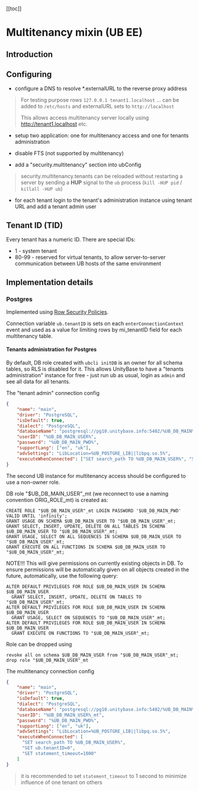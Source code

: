 [[toc]]

# Multitenancy mixin (UB EE)

## Introduction

## Configuring
 - configure a DNS to resolve *.externalURL to the reverse proxy address

> For testing purpose rows `127.0.0.1 tenant1.localhost` ... can be added to `/etc/hosts` and externalURL sets to `http://localhost` 
>
> This allows access multitenancy server locally using http://tenant1.localhost etc. 

 - setup two application: one for multitenancy access and one for tenants administration
 - disable FTS (not supported by multitenancy)

 - add a "security.multitenancy" section into ubConfig

> security.multitenancy.tenants can be reloaded without restarting a server by sending a **HUP** signal to the `ub` process (`kill -HUP pid` / `killall -HUP ub`)  

 - for each tenant login to the tenant's administration instance using tenant URL and add a tenant admin user

## Tenant ID (TID)

Every tenant has a numeric ID.  There are special IDs:
- 1 - system tenant
- 80-99 - reserved for virtual tenants, to allow server-to-server communication between UB hosts of the same environment

## Implementation details
### Postgres
Implemented using [Row Security Policies](https://www.postgresql.org/docs/current/ddl-rowsecurity.html).

Connection variable `ub.tenantID` is sets on each `enterConnectionContext` event and used as a value for
limiting rows by mi_tenantID field for each multitenancy table.

#### Tenants administration for Postgres
By default, DB role created with `ubcli initDB` is an owner for all schema tables, so RLS is disabled for it.
This allows UnityBase to have a "tenants administration" instance for free - just run ub as usual, login as `admin`
and see all data for all tenants.

The "tenant admin" connection config
```json
{
    "name": "main",
    "driver": "PostgreSQL",
    "isDefault": true,
    "dialect": "PostgreSQL",
    "databaseName": "postgresql://pg10.unitybase.info:5402/%UB_DB_MAIN%?tcp_user_timeout=3000",
    "userID": "%UB_DB_MAIN_USER%",
    "password": "%UB_DB_MAIN_PWD%",
    "supportLang": ["en", "uk"],
    "advSettings": "LibLocation=%UB_POSTGRE_LIB||libpq.so.5%",
    "executeWhenConnected": ["SET search_path TO %UB_DB_MAIN_USER%", "SET ub.tenantID=0"]
}
```

The second UB instance for multitenancy access should be configured to use a non-owner role.

DB role "$UB_DB_MAIN_USER"_mt (we reconnect to use a naming convention ORIG_ROLE_mt) is created as:
```
CREATE ROLE "$UB_DB_MAIN_USER"_mt LOGIN PASSWORD '$UB_DB_MAIN_PWD' VALID UNTIL 'infinity';
GRANT USAGE ON SCHEMA $UB_DB_MAIN_USER TO "$UB_DB_MAIN_USER"_mt;
GRANT SELECT, INSERT, UPDATE, DELETE ON ALL TABLES IN SCHEMA $UB_DB_MAIN_USER TO "$UB_DB_MAIN_USER"_mt;
GRANT USAGE, SELECT ON ALL SEQUENCES IN SCHEMA $UB_DB_MAIN_USER TO "$UB_DB_MAIN_USER"_mt;
GRANT EXECUTE ON ALL FUNCTIONS IN SCHEMA $UB_DB_MAIN_USER TO "$UB_DB_MAIN_USER"_mt;
```

NOTE!!! This will give permissions on currently existing objects in DB.  To ensure permissions
will be automatically given on all objects created in the future, automatically, use the following query:
```
ALTER DEFAULT PRIVILEGES FOR ROLE $UB_DB_MAIN_USER IN SCHEMA $UB_DB_MAIN_USER
  GRANT SELECT, INSERT, UPDATE, DELETE ON TABLES TO "$UB_DB_MAIN_USER"_mt;
ALTER DEFAULT PRIVILEGES FOR ROLE $UB_DB_MAIN_USER IN SCHEMA $UB_DB_MAIN_USER
  GRANT USAGE, SELECT ON SEQUENCES TO "$UB_DB_MAIN_USER"_mt;
ALTER DEFAULT PRIVILEGES FOR ROLE $UB_DB_MAIN_USER IN SCHEMA $UB_DB_MAIN_USER
  GRANT EXECUTE ON FUNCTIONS TO "$UB_DB_MAIN_USER"_mt;
```

Role can be dropped using
```
revoke all on schema $UB_DB_MAIN_USER from "$UB_DB_MAIN_USER"_mt;
drop role "$UB_DB_MAIN_USER"_mt
```

The multitenancy connection config
```json
{
    "name": "main",
    "driver": "PostgreSQL",
    "isDefault": true,
    "dialect": "PostgreSQL",
    "databaseName": "postgresql://pg10.unitybase.info:5402/%UB_DB_MAIN%?tcp_user_timeout=3000",
    "userID": "%UB_DB_MAIN_USER%_mt",
    "password": "%UB_DB_MAIN_PWD%",
    "supportLang": ["en", "uk"],
    "advSettings": "LibLocation=%UB_POSTGRE_LIB||libpq.so.5%",
    "executeWhenConnected": [
      "SET search_path TO %UB_DB_MAIN_USER%",
      "SET ub.tenantID=0",
      "SET statement_timeout=1000"
    ]
}
```

> it is recommended to set `statement_timeout` to 1 second to minimize influence of one tenant on others
